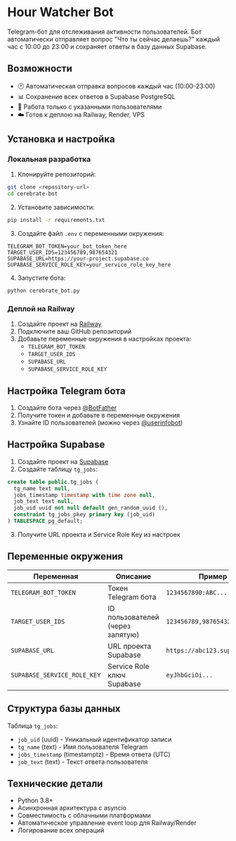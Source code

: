# Hour Watcher Bot

Telegram-бот для отслеживания активности пользователей. Бот автоматически отправляет вопрос "Что ты сейчас делаешь?" каждый час с 10:00 до 23:00 и сохраняет ответы в базу данных Supabase.

## Возможности

- 🕐 Автоматическая отправка вопросов каждый час (10:00-23:00)
- 📊 Сохранение всех ответов в Supabase PostgreSQL
- 🎯 Работа только с указанными пользователями
- ☁️ Готов к деплою на Railway, Render, VPS

## Установка и настройка

### Локальная разработка

1. Клонируйте репозиторий:
```bash
git clone <repository-url>
cd cerebrate-bot
```

2. Установите зависимости:
```bash
pip install -r requirements.txt
```

3. Создайте файл `.env` с переменными окружения:
```env
TELEGRAM_BOT_TOKEN=your_bot_token_here
TARGET_USER_IDS=123456789,987654321
SUPABASE_URL=https://your-project.supabase.co
SUPABASE_SERVICE_ROLE_KEY=your_service_role_key_here
```

4. Запустите бота:
```bash
python cerebrate_bot.py
```

### Деплой на Railway

1. Создайте проект на [Railway](https://railway.app)
2. Подключите ваш GitHub репозиторий
3. Добавьте переменные окружения в настройках проекта:
   - `TELEGRAM_BOT_TOKEN`
   - `TARGET_USER_IDS`
   - `SUPABASE_URL`
   - `SUPABASE_SERVICE_ROLE_KEY`

## Настройка Telegram бота

1. Создайте бота через [@BotFather](https://t.me/BotFather)
2. Получите токен и добавьте в переменные окружения
3. Узнайте ID пользователей (можно через [@userinfobot](https://t.me/userinfobot))

## Настройка Supabase

1. Создайте проект на [Supabase](https://supabase.com)
2. Создайте таблицу `tg_jobs`:

```sql
create table public.tg_jobs (
  tg_name text null,
  jobs_timestamp timestamp with time zone null,
  job_text text null,
  job_uid uuid not null default gen_random_uuid (),
  constraint tg_jobs_pkey primary key (job_uid)
) TABLESPACE pg_default;
```

3. Получите URL проекта и Service Role Key из настроек

## Переменные окружения

| Переменная | Описание | Пример |
|-----------|----------|--------|
| `TELEGRAM_BOT_TOKEN` | Токен Telegram бота | `1234567890:ABC...` |
| `TARGET_USER_IDS` | ID пользователей (через запятую) | `123456789,987654321` |
| `SUPABASE_URL` | URL проекта Supabase | `https://abc123.supabase.co` |
| `SUPABASE_SERVICE_ROLE_KEY` | Service Role ключ Supabase | `eyJhbGciOi...` |

## Структура базы данных

Таблица `tg_jobs`:
- `job_uid` (uuid) - Уникальный идентификатор записи
- `tg_name` (text) - Имя пользователя Telegram
- `jobs_timestamp` (timestamptz) - Время ответа (UTC)
- `job_text` (text) - Текст ответа пользователя

## Технические детали

- Python 3.8+
- Асинхронная архитектура с asyncio
- Совместимость с облачными платформами
- Автоматическое управление event loop для Railway/Render
- Логирование всех операций